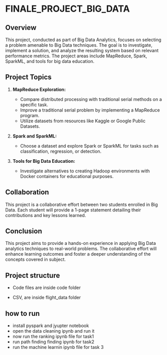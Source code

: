 # FINALE_PROJECT_BIG_DATA



## Overview
This project, conducted as part of  Big Data Analytics, focuses on selecting a problem amenable to Big Data techniques. The goal is to investigate, implement a solution, and analyze the resulting system based on relevant performance metrics. The project areas include MapReduce, Spark, SparkML, and tools for big data education.

## Project Topics
1. **MapReduce Exploration:**
   - Compare distributed processing with traditional serial methods on a specific task.
   - Improve a traditional serial problem by implementing a MapReduce program.
   - Utilize datasets from resources like Kaggle or Google Public Datasets.

2. **Spark and SparkML:**
   - Choose a dataset and explore Spark or SparkML for tasks such as classification, regression, or detection.

3. **Tools for Big Data Education:**
   - Investigate alternatives to creating Hadoop environments with Docker containers for educational purposes.

## Collaboration
This project is a collaborative effort between two students enrolled in Big Data. Each student will provide a 1-page statement detailing their contributions and key lessons learned.

## Conclusion
This project aims to provide a hands-on experience in applying Big Data analytics techniques to real-world problems. The collaborative effort will enhance learning outcomes and foster a deeper understanding of the concepts covered in subject.

## Project structure


- Code files are inside code folder

- CSV, are inside flight_data folder


## how to run

- install pyspark and jyupter notebook
- open the data cleaning ipynb and run it 
- now run the ranking ipynb file for task1
- run path finding finding ipynb for task2
- run the machine learnin ipynb file for task 3
